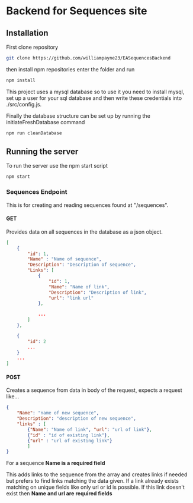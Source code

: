 # Backend for Sequences site

## Installation
First clone repository

```bash
git clone https://github.com/williampayne23/EASequencesBackend
```

then install npm repositories enter the folder and run

```bash
npm install
```
This project uses a mysql database so to use it you need to install mysql, set up a user for your sql database and then write these credentials into ./src/config.js.

Finally the database structure can be set up by running the initiateFreshDatabase command

```bash
npm run cleanDatabase
```

## Running the server

To run the server use the npm start script

```bash
npm start
```

### Sequences Endpoint
This is for creating and reading sequences found at "/sequences".

#### GET
Provides data on all sequences in the database as a json object.

```json
[
    {
        "id": 1,
        "Name" : "Name of sequence",
        "Description": "Description of sequence",
        "Links": [
            {
                "id": 1,
                "Name": "Name of link",
                "Description": "Description of link",
                "url": "link url"
            },

            ...
        ]
    },

    {
        "id": 2
        ...
    }
    ...
]
```

#### POST

Creates a sequence from data in body of the request, expects a request like...

```json
{
	"Name": "name of new sequence",
	"Description": "description of new sequence",
	"links" : [
        {"Name": "Name of link", "url": "url of link"},
        {"id" : "id of existing link"},
        {"url" : "url of existing link"}
        ]
}
```

For a sequence **Name is a required field**

This adds links to the sequence from the array and creates links if needed but prefers to find links matching the data given. If a link already exists matching on unique fields like only url or id is possible. If this link doesn't exist then **Name and url are required fields** 